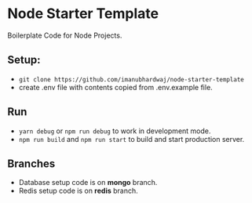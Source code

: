 # Node Starter Template

Boilerplate Code for Node Projects.

## Setup:

* ``git clone https://github.com/imanubhardwaj/node-starter-template``
* create .env file with contents copied from .env.example file.

## Run

* ``yarn debug`` or ``npm run debug`` to work in development mode.
* ``npm run build`` and ``npm run start`` to build and start production server.

## Branches

* Database setup code is on **mongo** branch.
* Redis setup code is on **redis** branch.
